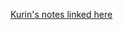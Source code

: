 [Kurin's notes linked here](https://www.notion.so/Discrete-Graph-Structure-Learning-for-Forecasting-Multiple-Time-Series-30df1a06051e40c4ba96fd05cfcab2c4)
